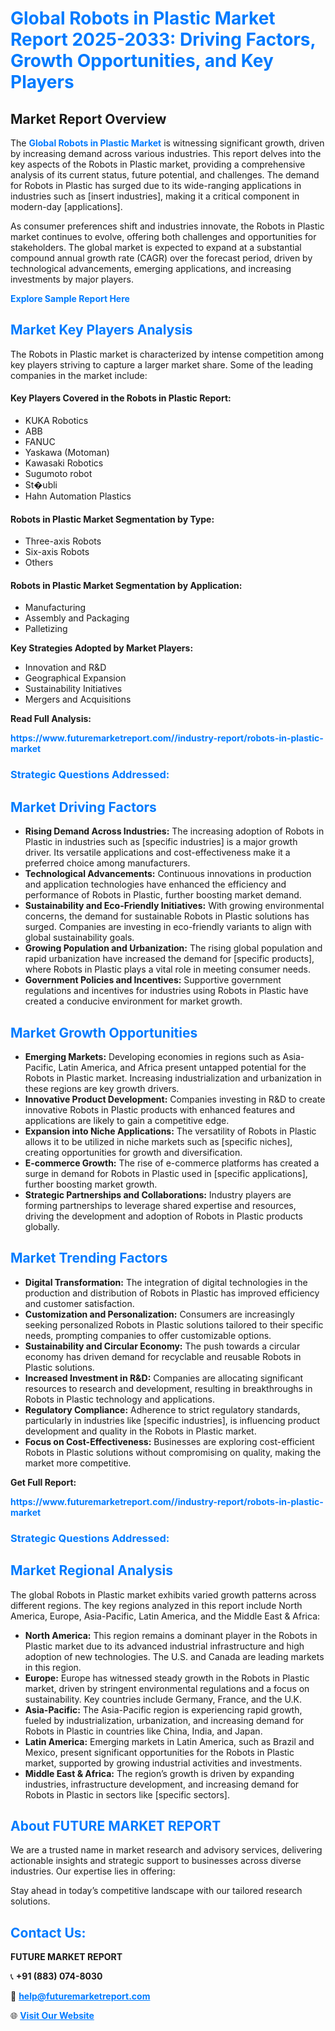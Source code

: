<h1 style="color: #007BFF;">Global Robots in Plastic Market Report 2025-2033: Driving Factors, Growth Opportunities, and Key Players</h1>

<section id="overview">
<h2>Market Report Overview</h2>
<p>The <a href="https://www.futuremarketreport.com//industry-report/robots-in-plastic-market" style="color: #007BFF; text-decoration: none;"><strong>Global Robots in Plastic Market</strong></a> is witnessing significant growth, driven by increasing demand across various industries. This report delves into the key aspects of the Robots in Plastic market, providing a comprehensive analysis of its current status, future potential, and challenges. The demand for Robots in Plastic has surged due to its wide-ranging applications in industries such as [insert industries], making it a critical component in modern-day [applications].</p>
<p>As consumer preferences shift and industries innovate, the Robots in Plastic market continues to evolve, offering both challenges and opportunities for stakeholders. The global market is expected to expand at a substantial compound annual growth rate (CAGR) over the forecast period, driven by technological advancements, emerging applications, and increasing investments by major players.</p>
</section>

<section id="overview">
<p><a href="https://www.futuremarketreport.com//request-sample/reportId=59136" style="color: #007BFF; text-decoration: none;"><strong>Explore Sample Report Here</strong></a></p>
</section>

<section id="key-players">
<h2 style="color: #007BFF;">Market Key Players Analysis</h2>
<p>The Robots in Plastic market is characterized by intense competition among key players striving to capture a larger market share. Some of the leading companies in the market include:</p>
<h4>Key Players Covered in the Robots in Plastic Report:</h4>
<ul><li>KUKA Robotics</li><li>ABB</li><li>FANUC</li><li>Yaskawa (Motoman)</li><li>Kawasaki Robotics</li><li>Sugumoto robot</li><li>St�ubli</li><li>Hahn Automation Plastics</li></ul>
<h4>Robots in Plastic Market Segmentation by Type:</h4>
<ul><li>Three-axis Robots</li><li>Six-axis Robots</li><li>Others</li></ul>

<h4>Robots in Plastic Market Segmentation by Application:</h4>
<ul><li>Manufacturing</li><li>Assembly and Packaging</li><li>Palletizing</li></ul>
<p><strong>Key Strategies Adopted by Market Players:</strong></p>
<ul>
<li>Innovation and R&D</li>
<li>Geographical Expansion</li>
<li>Sustainability Initiatives</li>
<li>Mergers and Acquisitions</li>
</ul>
</section>

<section>
<p><strong>Read Full Analysis: </strong></p><a href="https://www.futuremarketreport.com//industry-report/robots-in-plastic-market" style="color: #007BFF; text-decoration: none;"><strong>https://www.futuremarketreport.com//industry-report/robots-in-plastic-market</strong></a>
<h3 style="color: #007BFF;">Strategic Questions Addressed:</h3>
</section>

<section id="driving-factors">
<h2 style="color: #007BFF;">Market Driving Factors</h2>
<ul>
<li><strong>Rising Demand Across Industries:</strong> The increasing adoption of Robots in Plastic in industries such as [specific industries] is a major growth driver. Its versatile applications and cost-effectiveness make it a preferred choice among manufacturers.</li>
<li><strong>Technological Advancements:</strong> Continuous innovations in production and application technologies have enhanced the efficiency and performance of Robots in Plastic, further boosting market demand.</li>
<li><strong>Sustainability and Eco-Friendly Initiatives:</strong> With growing environmental concerns, the demand for sustainable Robots in Plastic solutions has surged. Companies are investing in eco-friendly variants to align with global sustainability goals.</li>
<li><strong>Growing Population and Urbanization:</strong> The rising global population and rapid urbanization have increased the demand for [specific products], where Robots in Plastic plays a vital role in meeting consumer needs.</li>
<li><strong>Government Policies and Incentives:</strong> Supportive government regulations and incentives for industries using Robots in Plastic have created a conducive environment for market growth.</li>
</ul>
</section>

<section id="growth-opportunities">
<h2 style="color: #007BFF;">Market Growth Opportunities</h2>
<ul>
<li><strong>Emerging Markets:</strong> Developing economies in regions such as Asia-Pacific, Latin America, and Africa present untapped potential for the Robots in Plastic market. Increasing industrialization and urbanization in these regions are key growth drivers.</li>
<li><strong>Innovative Product Development:</strong> Companies investing in R&D to create innovative Robots in Plastic products with enhanced features and applications are likely to gain a competitive edge.</li>
<li><strong>Expansion into Niche Applications:</strong> The versatility of Robots in Plastic allows it to be utilized in niche markets such as [specific niches], creating opportunities for growth and diversification.</li>
<li><strong>E-commerce Growth:</strong> The rise of e-commerce platforms has created a surge in demand for Robots in Plastic used in [specific applications], further boosting market growth.</li>
<li><strong>Strategic Partnerships and Collaborations:</strong> Industry players are forming partnerships to leverage shared expertise and resources, driving the development and adoption of Robots in Plastic products globally.</li>
</ul>
</section>

<section id="trending-factors">
<h2 style="color: #007BFF;">Market Trending Factors</h2>
<ul>
<li><strong>Digital Transformation:</strong> The integration of digital technologies in the production and distribution of Robots in Plastic has improved efficiency and customer satisfaction.</li>
<li><strong>Customization and Personalization:</strong> Consumers are increasingly seeking personalized Robots in Plastic solutions tailored to their specific needs, prompting companies to offer customizable options.</li>
<li><strong>Sustainability and Circular Economy:</strong> The push towards a circular economy has driven demand for recyclable and reusable Robots in Plastic solutions.</li>
<li><strong>Increased Investment in R&D:</strong> Companies are allocating significant resources to research and development, resulting in breakthroughs in Robots in Plastic technology and applications.</li>
<li><strong>Regulatory Compliance:</strong> Adherence to strict regulatory standards, particularly in industries like [specific industries], is influencing product development and quality in the Robots in Plastic market.</li>
<li><strong>Focus on Cost-Effectiveness:</strong> Businesses are exploring cost-efficient Robots in Plastic solutions without compromising on quality, making the market more competitive.</li>
</ul>
</section>

<section>
<p><strong>Get Full Report: </strong></p><a href="https://www.futuremarketreport.com//industry-report/robots-in-plastic-market" style="color: #007BFF; text-decoration: none;"><strong>https://www.futuremarketreport.com//industry-report/robots-in-plastic-market</strong></a>
<h3 style="color: #007BFF;">Strategic Questions Addressed:</h3>
</section>


<section id="regional-analysis">
<h2 style="color: #007BFF;">Market Regional Analysis</h2>
<p>The global Robots in Plastic market exhibits varied growth patterns across different regions. The key regions analyzed in this report include North America, Europe, Asia-Pacific, Latin America, and the Middle East & Africa:</p>
<ul>
<li><strong>North America:</strong> This region remains a dominant player in the Robots in Plastic market due to its advanced industrial infrastructure and high adoption of new technologies. The U.S. and Canada are leading markets in this region.</li>
<li><strong>Europe:</strong> Europe has witnessed steady growth in the Robots in Plastic market, driven by stringent environmental regulations and a focus on sustainability. Key countries include Germany, France, and the U.K.</li>
<li><strong>Asia-Pacific:</strong> The Asia-Pacific region is experiencing rapid growth, fueled by industrialization, urbanization, and increasing demand for Robots in Plastic in countries like China, India, and Japan.</li>
<li><strong>Latin America:</strong> Emerging markets in Latin America, such as Brazil and Mexico, present significant opportunities for the Robots in Plastic market, supported by growing industrial activities and investments.</li>
<li><strong>Middle East & Africa:</strong> The region’s growth is driven by expanding industries, infrastructure development, and increasing demand for Robots in Plastic in sectors like [specific sectors].</li>
</ul>
</section>

<footer>
<h2 style="color: #007BFF;">About FUTURE MARKET REPORT</h2>
<p>We are a trusted name in market research and advisory services, delivering actionable insights and strategic support to businesses across diverse industries. Our expertise lies in offering:</p>

<p>Stay ahead in today’s competitive landscape with our tailored research solutions.</p>

<h2 style="color: #007BFF;">Contact Us:</h2>
<p><strong>FUTURE MARKET REPORT</strong></p>
<p>📞 <strong>+91 (883) 074-8030</strong></p>
<p>📧 <strong><a href="mailto:help@futuremarketreport.com" style="color: #007BFF;">help@futuremarketreport.com</a></strong></p>
<p>🌐 <strong><a href="https://www.futuremarketreport.com/" style="color: #007BFF;">Visit Our Website</a></strong></p>
</footer>